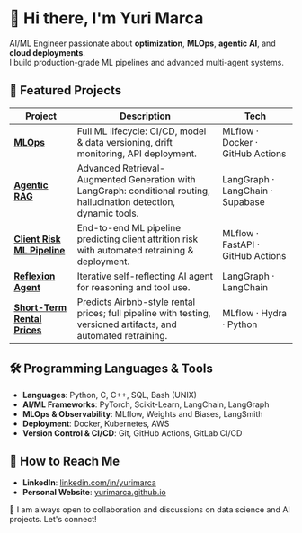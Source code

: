 # 👋 Hi there, I'm Yuri Marca

AI/ML Engineer passionate about **optimization**, **MLOps**, **agentic AI**, and **cloud deployments**.  
I build production-grade ML pipelines and advanced multi-agent systems.

## 🚀 Featured Projects

| Project | Description | Tech |
|--------|------------|------|
| [**MLOps**](https://github.com/yurimarca/mlops) | Full ML lifecycle: CI/CD, model & data versioning, drift monitoring, API deployment. | MLflow · Docker · GitHub Actions |
| [**Agentic RAG**](https://github.com/yurimarca/agentic-rag) | Advanced Retrieval-Augmented Generation with LangGraph: conditional routing, hallucination detection, dynamic tools. | LangGraph · LangChain · Supabase |
| [**Client Risk ML Pipeline**](https://github.com/yurimarca/client-risk-ml-pipeline) | End-to-end ML pipeline predicting client attrition risk with automated retraining & deployment. | MLflow · FastAPI · GitHub Actions |
| [**Reflexion Agent**](https://github.com/yurimarca/reflexion-agent) | Iterative self-reflecting AI agent for reasoning and tool use. | LangGraph · LangChain |
| [**Short-Term Rental Prices**](https://github.com/yurimarca/build-ml-pipeline-for-short-term-rental-prices) | Predicts Airbnb-style rental prices; full pipeline with testing, versioned artifacts, and automated retraining. | MLflow · Hydra · Python |

## 🛠️ Programming Languages & Tools

- **Languages**: Python, C, C++, SQL, Bash (UNIX)
- **AI/ML Frameworks**: PyTorch, Scikit-Learn, LangChain, LangGraph
- **MLOps & Observability**: MLflow, Weights and Biases, LangSmith
- **Deployment**: Docker, Kubernetes, AWS
- **Version Control & CI/CD**: Git, GitHub Actions, GitLab CI/CD

## 💌 How to Reach Me

- **LinkedIn**: [linkedin.com/in/yurimarca](https://www.linkedin.com/in/yurimarca)
- **Personal Website**: [yurimarca.github.io](https://yurimarca.github.io/)

💪 I am always open to collaboration and discussions on data science and AI projects. Let's connect!

